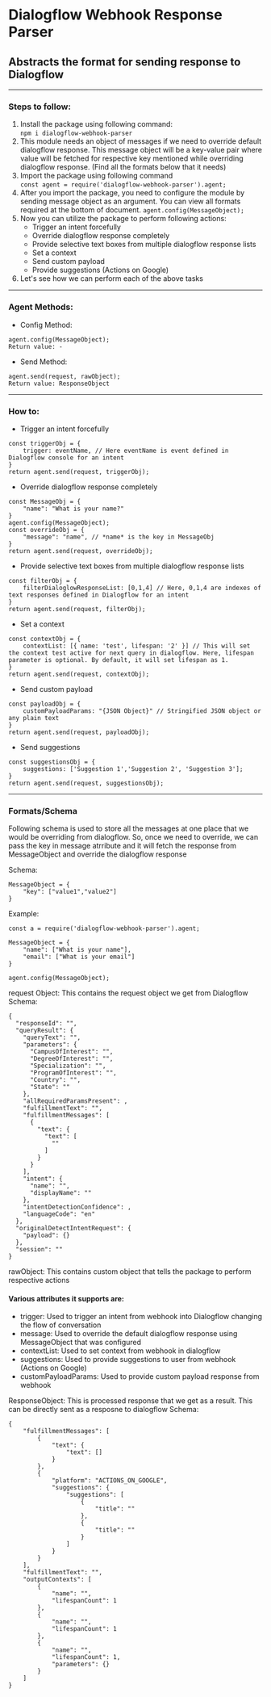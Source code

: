 # Dialogflow Webhook Response Parser
## Abstracts the format for sending response to Dialogflow
---
### Steps to follow:
1. Install the package using following command:  
`npm i dialogflow-webhook-parser`
2. This module needs an object of messages if we need to override default dialogflow response. This message object will be a key-value pair where value will be fetched for respective key mentioned while overriding dialogflow response. (Find all the formats below that it needs)
3. Import the package using following command  
 `const agent = require('dialogflow-webhook-parser').agent;`
4. After you import the package, you need to configure the module by sending message object as an argument. You can view all formats required at the bottom of document.
`agent.config(MessageObject);`
5. Now you can utilize the package to perform following actions:
    - Trigger an intent forcefully
    - Override dialogflow response completely
    - Provide selective text boxes from multiple dialogflow response lists
    - Set a context
    - Send custom payload
    - Provide suggestions (Actions on Google)
6. Let's see how we can perform each of the above tasks
---
### Agent Methods:  
- Config Method:  
```
agent.config(MessageObject);
Return value: -  
```  
- Send Method:
```
agent.send(request, rawObject);
Return value: ResponseObject 
```  

---
### How to:
- Trigger an intent forcefully
```
const triggerObj = {
    trigger: eventName, // Here eventName is event defined in Dialogflow console for an intent
}
return agent.send(request, triggerObj);
```  
- Override dialogflow response completely
```
const MessageObj = {
    "name": "What is your name?"
}
agent.config(MessageObject);
const overrideObj = {
    "message": "name", // *name* is the key in MessageObj
}
return agent.send(request, overrideObj);
```
- Provide selective text boxes from multiple dialogflow response lists
```
const filterObj = {
    filterDialoglowResponseList: [0,1,4] // Here, 0,1,4 are indexes of text responses defined in Dialogflow for an intent
}
return agent.send(request, filterObj);
```
- Set a context
```
const contextObj = {
    contextList: [{ name: 'test', lifespan: '2' }] // This will set the context test active for next query in dialogflow. Here, lifespan parameter is optional. By default, it will set lifespan as 1.
}
return agent.send(request, contextObj);
```
- Send custom payload
```
const payloadObj = {
    customPayloadParams: "{JSON Object}" // Stringified JSON object or any plain text 
}
return agent.send(request, payloadObj);
```
- Send suggestions
```
const suggestionsObj = {
    suggestions: ['Suggestion 1','Suggestion 2', 'Suggestion 3'];
}
return agent.send(request, suggestionsObj);
```
---
### Formats/Schema

Following schema is used to store all the messages at one place that we would be overriding from dialogflow. So, once we need to override, we can pass the key in message atrribute and it will fetch the response from MessageObject and override the dialogflow response

Schema:
```
MessageObject = {
    "key": ["value1","value2"]
}
```
Example:
```
const a = require('dialogflow-webhook-parser').agent;

MessageObject = {
    "name": ["What is your name"],
    "email": ["What is your email"]
}

agent.config(MessageObject);
```

request Object: This contains the request object we get from Dialogflow
Schema:
```
{
  "responseId": "",
  "queryResult": {
    "queryText": "",
    "parameters": {
      "CampusOfInterest": "",
      "DegreeOfInterest": "",
      "Specialization": "",
      "ProgramOfInterest": "",
      "Country": "",
      "State": ""
    },
    "allRequiredParamsPresent": ,
    "fulfillmentText": "",
    "fulfillmentMessages": [
      {
        "text": {
          "text": [
            ""
          ]
        }
      }
    ],
    "intent": {
      "name": "",
      "displayName": ""
    },
    "intentDetectionConfidence": ,
    "languageCode": "en"
  },
  "originalDetectIntentRequest": {
    "payload": {}
  },
  "session": ""
}
```
rawObject: This contains custom object that tells the package to perform respective actions
#### Various attributes it supports are:
- trigger: Used to trigger an intent from webhook into Dialogflow changing the flow of conversation
- message: Used to override the default dialogflow response using MessageObject that was configured
- contextList: Used to set context from webhook in dialogflow
- suggestions: Used to provide suggestions to user from webhook (Actions on Google)
- customPayloadParams: Used to provide custom payload response from webhook

ResponseObject: This is processed response that we get as a result. This can be directly sent as a resposne to dialogflow
Schema:
```
{
    "fulfillmentMessages": [
        {
            "text": {
                "text": []
            }
        },
        {
            "platform": "ACTIONS_ON_GOOGLE",
            "suggestions": {
                "suggestions": [
                    {
                        "title": ""
                    },
                    {
                        "title": ""
                    }
                ]
            }
        }
    ],
    "fulfillmentText": "",
    "outputContexts": [
        {
            "name": "",
            "lifespanCount": 1
        },
        {
            "name": "",
            "lifespanCount": 1
        },
        {
            "name": "",
            "lifespanCount": 1,
            "parameters": {}
        }
    ]
}
```